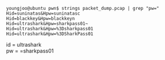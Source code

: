 ```
youngjoo@ubuntu pwn$ strings packet_dump.pcap | grep "pw="
Hid=suninatas&Hpw=suninatasc
Hid=blackkey&Hpw=blackkeyn
Hid=ultrashark&Hpw=sharkpass01~
Hid=ultrashark&Hpw=%3Dsharkpass01
Hid=ultrashark&Hpw=%3DSharkPass01
```

id = ultrashark<br/>
pw = =sharkpass01
